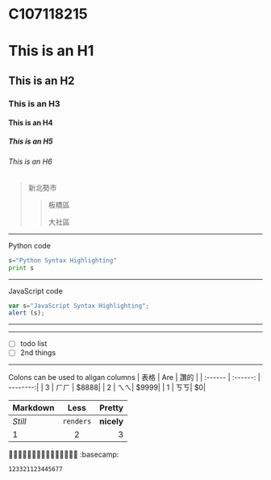 # C107118215
# This is an H1
## This is an H2
### This is an H3
#### This is an H4
##### This is an H5
###### This is an H6
>新北勢市
>>板橋區
>>
>>大社區

---

Python code
```python
s="Python Syntax Highlighting"
print s
```
---

JavaScript code
```js
var s="JavaScript Syntax Highlighting";
alert (s);
```

---




---

- [ ] todo list
- [ ] 2nd things

---


Colons can be used to aligan columns
| 表格    | Are      | 讚的     |
| :------   | :------: | --------:|
| 3 | ㄏㄏ | $8888|
| 2 | ㄟㄟ| $9999|
| 1 | ㄎㄎ| $0|



| Markdown | Less | Pretty |
| :------ | :------: | --------: |
| *Still* | `renders` | **nicely** |
| 1 | 2 | 3 |



🧑🧑🧑🧑🧑🧑🧑🧑🧑🧑🧑🧑🧑🧑🧑
:basecamp:

`123321123445677`





